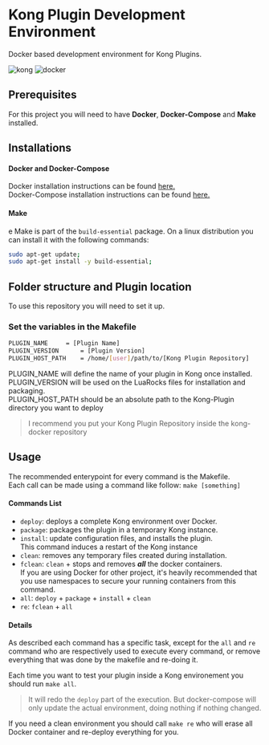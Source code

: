 # Kong Plugin Development Environment

Docker based development environment for Kong Plugins.

![kong](https://2tjosk2rxzc21medji3nfn1g-wpengine.netdna-ssl.com/wp-content/uploads/2018/08/logo-color.png "Image Kong") ![docker](https://www.docker.com/sites/default/files/social/docker_facebook_share.png)
## Prerequisites

For this project you will need to have **Docker**, **Docker-Compose** and **Make** installed.

## Installations

#### Docker and Docker-Compose

Docker installation instructions can be found [here.](https://docs.docker.com/install/linux/docker-ce/ubuntu/)  
Docker-Compose installation instructions can be found [here.](https://docs.docker.com/compose/install/)


#### Make
e
Make is part of the `build-essential` package. On a linux distribution you 
can install it with the following commands:
```bash
sudo apt-get update;
sudo apt-get install -y build-essential;
```

## Folder structure and Plugin location

To use this repository you will need to set it up.

### Set the variables in the Makefile  

```bash
PLUGIN_NAME		= [Plugin Name]   
PLUGIN_VERSION 		= [Plugin Version]  
PLUGIN_HOST_PATH	= /home/[user]/path/to/[Kong Plugin Repository]  
```
PLUGIN_NAME will define the name of your plugin in Kong once installed.  
PLUGIN_VERSION will be used on the LuaRocks files for installation and packaging.  
PLUGIN_HOST_PATH should be an absolute path to the Kong-Plugin directory you want to deploy

> I recommend you put your Kong Plugin Repository inside the kong-docker repository

## Usage

The recommended enterypoint for every command is the Makefile.  
Each call can be made using a command like follow: `make [something]`

#### Commands List

- `deploy`: deploys a complete Kong environment over Docker.
- `package`: packages the plugin in a temporary Kong instance.
- `install`: update configuration files, and installs the plugin.  
This command induces a restart of the Kong instance
- `clean`: removes any temporary files created during installation.
- `fclean`: `clean` + stops and removes ***all*** the docker containers.  
If you are using Docker for other project, it's heavily recommended that you use namespaces to secure your running containers from this command.
- `all`: `deploy` + `package` + `install` + `clean`
- `re`: `fclean` + `all`

#### Details

As described each command has a specific task, except for the `all` and `re` command who are respectively used to execute every command, or remove everything that was done by the makefile and re-doing it.

Each time you want to test your plugin inside a Kong environement you should run `make all`.  
> It will redo the `deploy` part of the execution. But docker-compose will only update the actual environment, doing nothing if nothing changed.  

If you need a clean environment you should call `make re` who will erase all Docker container and re-deploy everything for you.